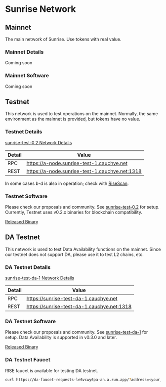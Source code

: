 # Sunrise Network

## Mainnet

The main network of Sunrise. Use tokens with real value.

### Mainnet Details

Coming soon

### Mainnet Software

Coming soon

## Testnet

This network is used to test operations on the mainnet. Normally, the same environment as the mainnet is provided, but tokens have no value.

### Testnet Details

[sunrise-test-0.2 Network Details](https://github.com/sunriselayer/network/tree/main/sunrise-test-0.2)

| Detail | Value                                            |
| ------ | ------------------------------------------------ |
| RPC    | <https://a-node.sunrise-test-1.cauchye.net>      |
| REST   | <https://a-node.sunrise-test-1.cauchye.net:1318> |

In some cases b-d is also in operation; check with [RiseScan](https://testnet.risescan.sunriselayer.io/).

### Testnet Software

Please check our proposals and community. See [sunrise-test-0.2](https://github.com/sunriselayer/network/tree/main/sunrise-test-0.2) for setup.
Currently, Testnet uses v0.2.x binaries for blockchain compatibility.

[Released Binary](https://github.com/sunriselayer/sunrise/releases)

## DA Testnet

This network is used to test Data Availability functions on the mainnet.
Since our testnet does not support DA, please use it to test L2 chains, etc.

### DA Testnet Details

[sunrise-test-da-1 Network Details](https://github.com/sunriselayer/network/tree/main/sunrise-test-da-1)

| Detail | Value                                        |
| ------ | -------------------------------------------- |
| RPC    | <https://sunrise-test-da-1.cauchye.net>      |
| REST   | <https://sunrise-test-da-1.cauchye.net:1318> |

### DA Testnet Software

Please check our proposals and community. See [sunrise-test-da-1](https://github.com/sunriselayer/network/tree/main/sunrise-test-da-1) for setup.
Data Availability is supported in v0.3.0 and later.

[Released Binary](https://github.com/sunriselayer/sunrise/releases)

### DA Testnet Faucet

RISE faucet is available for testing DA testnet.

```bash
curl https://da-faucet-requests-le6vcwy6pa-an.a.run.app/?address=<your_address>
```
